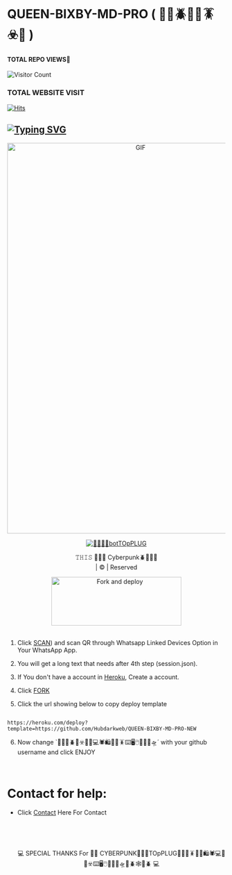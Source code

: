 # QUEEN-BIXBY-MD-PRO ( 🐼🥷🪲🗽🐞🪳☣️📱 )
#### TOTAL REPO VIEWS📍

![Visitor Count](https://profile-counter.glitch.me/terror-boy/count.svg)

  

### TOTAL WEBSITE VISIT

  [![Hits](https://hits.seeyoufarm.com/api/count/incr/badge.svg?url=https%3A%2F%2Fwhitedevil-bot.yolasite.com&count_bg=%2379C83D&title_bg=%23030303&icon=webauthn.svg&icon_color=%23FFFAFA&title=WEBSITE+VISITORS&edge_flat=false)](https://abuser1.yolasite.com)

## [![Typing SVG](https://readme-typing-svg.herokuapp.com?font=Rockstar-ExtraBold&color=F33A6A&lines=𝐖𝐄𝐋𝐂𝐎𝐌𝐄+𝐓𝐎+𝐐𝐔𝐄𝐄𝐍+𝐁𝐈𝐗𝐁𝐘+𝐖𝐀+𝐁𝐎𝐓+𝐑𝐄𝐏𝐎.;𝘾𝙍𝙀𝘼𝙏𝙀𝘿+𝘽𝙔+🐼🥷+🗽🪲+TOpPLUG🪲🗽🐼🥷;𝙏𝙃𝙄𝙎+𝙄𝙎+𝘼+🛫+🐛+𝘽𝙊𝙏;𝙒𝙄𝙏𝙃+𝙈𝙊𝙍𝙀+𝙁𝙀𝘼𝙏𝙐𝙍𝙀𝙎;𝙏𝙃𝘼𝙉𝙆𝙎+𝙁𝙊𝙍+𝙑𝙄𝙎𝙄𝙏𝙄𝙉𝙂+𝙊𝙐𝙍+𝙂𝙄𝙏)](https://git.io/typing-svg)

 </a>

</p>

<div align="center">

  <p align="center">

<img src="https://i.imgur.com/Gw7jtD0.jpg" alt="GIF" width="600" height="900"/>

</p>

  <p align="center">

<a href="#"><img title="🐼🥷🛫🐛botTOpPLUG" src="https://img.shields.io/badge/🐼🥷🗽TOpPLUG🐼🥷🗽🐛🛫🪲📱☣️-🛒🛍️🕷️💻🐞📱☣️🪲🛫-blue?colorA=%23ff0000&colorB=%23017e40&style=for-the-badge"></a>

</p>

</div>

<p align="center">𝚃𝙷𝙸𝚂 🐼🥷🗽 Cyberpunk🪲🐼🥷🗽<br>| © | Reserved  </br> 

</p>

  <p align="center"><a href="https://github.com/Hubdarkweb/Queen-Bixby-MD-Pro/fork"><img align="center" src="https://i.imgur.com/Gw7jtD0.jpg" alt="Fork and deploy" height="112" width="300" /></a>

<br>




<br>

1. Click [SCAN](https://replit.com/@darkalphaxteam/Queen-Bixby-MD-Pro?v=1?outputonly=1&lite=1#index.js)) and scan QR through Whatsapp Linked Devices Option in Your WhatsApp App.

2. You will get a long text that needs after 4th step (session.json).

3. If You don't have a account in [Heroku](https://signup.heroku.com/), Create a account.

4. Click [FORK](https://github.com/Hubdarkweb/QUEEN-BIXBY-MD-PRO-NEW/fork)

5. Click the url showing below to copy deploy template

```

https://heroku.com/deploy?template=https://github.com/Hubdarkweb/QUEEN-BIXBY-MD-PRO-NEW

``` 

6. Now change `🐼🥷🗽🪲🛫☣️📱🐞💻🕷️🛍️🛒🐛🪳⌨️🖥️🖱️🪬🏴‍☠️🛸´ with your github username and click ENJOY<br>

   <br>

# Contact for help:

   * Click [Contact](https://wa.me/254112386921) Here For Contact

      </br> <p/>

      <br>   <p align="center">💻 SPECIAL THANKS For 🐼🥷 CYBERPUNK🐼🥷🗽TOpPLUG🐼🥷🗽🪳🐛🛒🛍️🕷️💻🐞📱☣️⌨️🖥️🖱️🪬🏴‍☠️🛸🛫🪲🕸️📱🪲 💻
